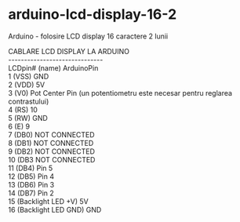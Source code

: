 # arduino-lcd-display-16-2
Arduino - folosire LCD display 16 caractere 2 lunii

CABLARE LCD DISPLAY LA ARDUINO<br/>
------------------------------<br/>
LCDpin# (name) ArduinoPin<br/>
 1 (VSS) GND<br/>
 2 (VDD) 5V<br/>
 3 (V0) Pot Center Pin (un potentiometru este necesar pentru reglarea contrastului)<br/>
 4 (RS) 10<br/>
 5 (RW) GND<br/>
 6 (E) 9<br/>
 7 (DB0) NOT CONNECTED<br/>
 8 (DB1) NOT CONNECTED<br/>
 9 (DB2) NOT CONNECTED<br/>
 10 (DB3 NOT CONNECTED<br/>
 11 (DB4) Pin 5<br/>
 12 (DB5) Pin 4<br/>
 13 (DB6) Pin 3<br/>
 14 (DB7) Pin 2<br/>
 15 (Backlight LED +V) 5V<br/>
 16 (Backlight LED GND) GND<br/>
